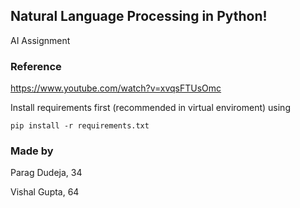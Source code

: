 ## Natural Language Processing in Python!

AI Assignment

### Reference 
https://www.youtube.com/watch?v=xvqsFTUsOmc

Install requirements first (recommended in virtual enviroment) using

```
pip install -r requirements.txt
```

### Made by

Parag Dudeja, 34

Vishal Gupta, 64
